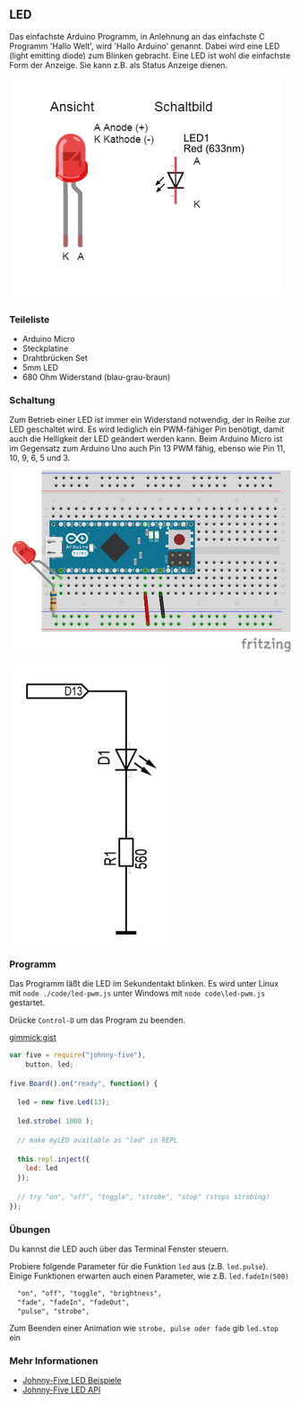 ## LED

Das einfachste Arduino Programm, in Anlehnung an das einfachste C Programm 'Hallo Welt', wird 'Hallo Arduino' genannt. Dabei wird eine LED (light emitting diode) zum Blinken gebracht.
Eine LED ist wohl die einfachste Form der Anzeige. Sie kann z.B. als Status Anzeige dienen. 

![LED](../../images/parts/led.png "LED")

### Teileliste

* Arduino Micro
* Steckplatine
* Drahtbrücken Set
* 5mm LED 
* 680 Ohm Widerstand (blau-grau-braun)


### Schaltung

Zum Betrieb einer LED ist immer ein Widerstand notwendig, der in Reihe zur LED geschaltet wird. Es wird lediglich ein PWM-fähiger Pin benötigt, damit auch die Helligkeit der LED geändert werden kann. Beim Arduino Micro ist im Gegensatz zum Arduino Uno auch Pin 13 PWM fähig, ebenso wie Pin 11, 10, 9, 6, 5 und 3.

![Verdrahtung](../../images/circ/01-LED_Steckplatine.png "Verdrahtung")

![Schaltplan](../../images/circ/led-schematic.png "Schaltplan")

### Programm

Das Programm läßt die LED im Sekundentakt blinken. Es wird unter Linux mit `node ./code/led-pwm.js` unter Windows mit `node code\led-pwm.js` gestartet.

Drücke `Control-D` um das Program zu beenden.

[gimmick:gist](543e8db970995df1171c984dc538e9a5)

```javascript
var five = require("johnny-five"),
    button, led;

five.Board().on("ready", function() {

  led = new five.Led(13);

  led.strobe( 1000 );

  // make myLED available as "led" in REPL

  this.repl.inject({
  	led: led
  });
	  
  // try "on", "off", "toggle", "strobe", "stop" (stops strobing)
});
```


### Übungen

Du kannst die LED auch über das Terminal Fenster steuern. 

Probiere folgende Parameter für die Funktion `led` aus (z.B. `led.pulse`). Einige Funktionen erwarten auch einen Parameter, wie z.B. `led.fadeIn(500)`

```
  "on", "off", "toggle", "brightness",
  "fade", "fadeIn", "fadeOut",
  "pulse", "strobe",
```

Zum Beenden einer Animation wie `strobe, pulse oder fade` gib `led.stop` ein

### Mehr Informationen

* [Johnny-Five LED Beispiele](http://johnny-five.io/examples/led/)
* [Johnny-Five LED API](http://johnny-five.io/api/led)



